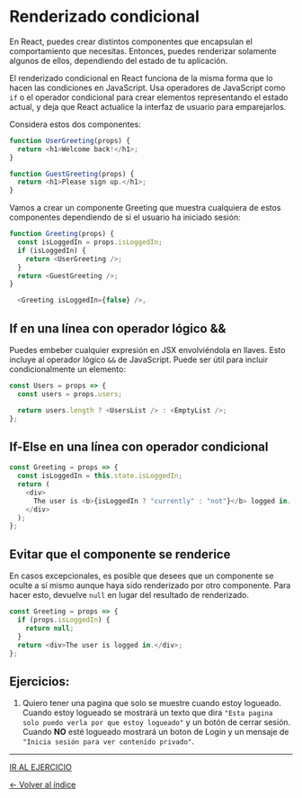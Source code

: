 # Renderizado condicional

En React, puedes crear distintos componentes que encapsulan el comportamiento que necesitas. Entonces, puedes renderizar solamente algunos de ellos, dependiendo del estado de tu aplicación.

El renderizado condicional en React funciona de la misma forma que lo hacen las condiciones en JavaScript. Usa operadores de JavaScript como `if` o el operador condicional para crear elementos representando el estado actual, y deja que React actualice la interfaz de usuario para emparejarlos.

Considera estos dos componentes:

```js
function UserGreeting(props) {
  return <h1>Welcome back!</h1>;
}
```

```js
function GuestGreeting(props) {
  return <h1>Please sign up.</h1>;
}
```

Vamos a crear un componente Greeting que muestra cualquiera de estos componentes dependiendo de si el usuario ha iniciado sesión:

```js
function Greeting(props) {
  const isLoggedIn = props.isLoggedIn;
  if (isLoggedIn) {
    return <UserGreeting />;
  }
  return <GuestGreeting />;
}
```

```js
  <Greeting isLoggedIn={false} />,
```

## If en una línea con operador lógico &&

Puedes embeber cualquier expresión en JSX envolviéndola en llaves. Esto incluye al operador lógico `&&` de JavaScript. Puede ser útil para incluir condicionalmente un elemento:

```js
const Users = props => {
  const users = props.users;

  return users.length ? <UsersList /> : <EmptyList />;
};
```

## If-Else en una línea con operador condicional

```js
const Greeting = props => {
  const isLoggedIn = this.state.isLoggedIn;
  return (
    <div>
      The user is <b>{isLoggedIn ? "currently" : "not"}</b> logged in.
    </div>
  );
};
```

## Evitar que el componente se renderice

En casos excepcionales, es posible que desees que un componente se oculte a sí mismo aunque haya sido renderizado por otro componente. Para hacer esto, devuelve `null` en lugar del resultado de renderizado.

```js
const Greeting = props => {
  if (props.isLoggedIn) {
    return null;
  }
  return <div>The user is logged in.</div>;
};
```

## Ejercicios:

1. Quiero tener una pagina que solo se muestre cuando estoy logueado. Cuando estoy logueado se mostrará un texto que dira `"Esta pagina solo puedo verla por que estoy logueado"` y un botón de cerrar sesión. Cuando **NO** esté logueado mostrará un boton de Login y un mensaje de `"Inicia sesión para ver contenido privado"`.

---
[IR AL EJERCICIO](../../Ejercicios/Enunciados/6.Renderizado_Condicional.md)

[<- Volver al índice](../../README.md)
